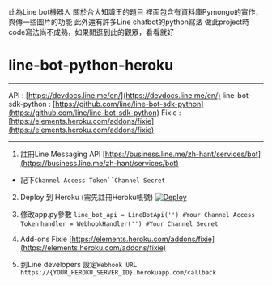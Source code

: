 此為Line bot機器人 關於台大知識王的題目
裡面包含有資料庫Pymongo的實作，與傳一些圖片的功能
此外還有許多Line chatbot的python寫法
做此project時code寫法尚不成熟，如果閒逛到此的觀眾，看看就好
# line-bot-python-heroku
***
API : [https://devdocs.line.me/en/](https://devdocs.line.me/en/)
line-bot-sdk-python : [https://github.com/line/line-bot-sdk-python](https://github.com/line/line-bot-sdk-python)
Fixie : [https://elements.heroku.com/addons/fixie](https://elements.heroku.com/addons/fixie)
***

1. 註冊Line Messaging API
[https://business.line.me/zh-hant/services/bot](https://business.line.me/zh-hant/services/bot)
 - 記下`Channel Access Token``Channel Secret`

2. Deploy 到 Heroku (需先註冊Heroku帳號)
[![Deploy](https://www.herokucdn.com/deploy/button.svg)](https://heroku.com/deploy?template=https://github.com/abechen/line-bot-python-heroku)

3. 修改app.py參數
`line_bot_api = LineBotApi('') #Your Channel Access Token`
`handler = WebhookHandler('') #Your Channel Secret`

4. Add-ons Fixie
[https://elements.heroku.com/addons/fixie](https://elements.heroku.com/addons/fixie)

5. 到Line developers 設定`Webhook URL`
`https://{YOUR_HEROKU_SERVER_ID}.herokuapp.com/callback`